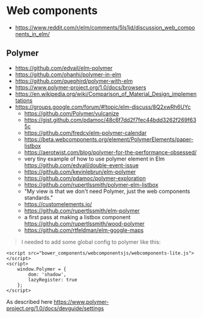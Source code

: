 # Web components

- https://www.reddit.com/r/elm/comments/5ls1jd/discussion_web_components_in_elm/

## Polymer

- https://github.com/edvail/elm-polymer
- https://github.com/ohanhi/polymer-in-elm
- https://github.com/quephird/polymer-with-elm
- https://www.polymer-project.org/1.0/docs/browsers
- https://en.wikipedia.org/wiki/Comparison_of_Material_Design_implementations
- https://groups.google.com/forum/#!topic/elm-discuss/8Q2xwRh6UYc
  - https://github.com/Polymer/vulcanize
  - https://gist.github.com/pdamoc/48c6f7dd2f7fec44bdd3262f269f635c
  - https://github.com/fredcy/elm-polymer-calendar
  - https://beta.webcomponents.org/element/PolymerElements/paper-listbox
  - https://aerotwist.com/blog/polymer-for-the-performance-obsessed/
  - very tiny example of how to use polymer element in Elm https://github.com/edvail/double-event-issue
  - https://github.com/kevinlebrun/elm-polymer
  - https://github.com/pdamoc/polymer-exploration
  - https://github.com/rupertlssmith/polymer-elm-listbox 
  - "My view is that we don't need Polymer, just the web components standards."
  - https://customelements.io/
  - https://github.com/rupertlssmith/elm-polymer
  - a first pass at making a listbox component https://github.com/rupertlssmith/wood-polymer
  - https://github.com/rtfeldman/elm-google-maps

>I needed to add some global config to polymer like this:

```javascripot
<script src="bower_components/webcomponentsjs/webcomponents-lite.js"></script>
<script>
    window.Polymer = {
        dom: 'shadow',
        lazyRegister: true
    };
</script> 
```

As described here https://www.polymer-project.org/1.0/docs/devguide/settings

